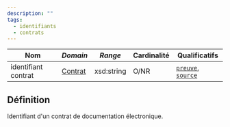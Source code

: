 ```yaml
---
description: ""
tags:
  - identifiants
  - contrats
---
```


| **Nom**             | ***Domain***                            | ***Range*** | **Cardinalité** | **Qualificatifs**                            |
| ------------------- | --------------------------------------- | ----------- | --------------- | -------------------------------------------- |
| identifiant contrat | [Contrat](../Classes/Preuve/Contrat.md) | xsd:string  | O/NR            | [`preuve`](preuve.md), [`source`](source.md) |

## Définition

Identifiant d'un contrat de documentation électronique.